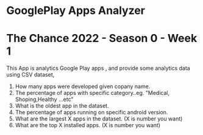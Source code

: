 # GooglePlay Apps Analyzer
# The Chance 2022 - Season 0 - Week 1
This App is analytics Google Play apps , and provide some analytics data using CSV dataset,
1. How many apps were developed given copany name.
2. The percentage of apps with specific category..eg. "Medical, Shoping,Healthy ...etc"
3. What is the oldest app in the dataset. 
4. The percentage of apps running on specific android version. 
5. What are the largest X apps in the dataset. (X is number you want)
6. What are the top X installed apps. (X is number you want)

